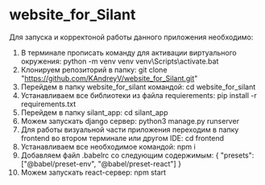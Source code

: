 # website_for_Silant
Для запуска и корректоной работы данного приложения необходимо:
1) В терминале прописать команду для активации виртуального окружения:
python -m venv venv
venv\Scripts\activate.bat
2) Клонируем репозиторий в папку:
git clone "https://github.com/KAndreyV/website_for_Silant.git"
3) Перейдем в папку website_for_silant командой:
cd website_for_silant
4) Устанавливаем все библиотеки из файла requierements:
pip install -r requirements.txt
6) Перейдем в папку silant_app:
cd silant_app
7) Можем запускать django сервер:
python3 manage.py runserver
8) Для работы визуальной части приложения переходим в папку frontend во втором терминале или другом IDE:
cd frontend
9) Устанавливаем все необходимое командой:
npm i
10) Добавляем файл .babelrc со следующим содержимым:
{ "presets": ["@babel/preset-env", "@babel/preset-react"] }
11) Можем запускать react-сервер:
npm start
